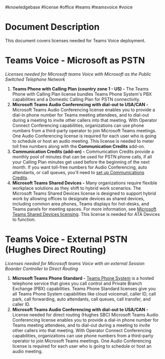 #knowledgebase  #license #office #teams #teamsvoice #voice 

# Document Description
This document covers licenses needed for Teams Voice deployment. 


# Teams Voice - Microsoft as PSTN
_Licenses needed for Microsoft teams Voice with Microsoft as the Public Switched Telephone Network_

1. **Teams Phone with Calling Plan (country zone 1 - US) -** The Teams Phone with Calling Plan license bundles Teams Phone System's PBX capabilities and a Domestic Calling Plan for PSTN connectivity.
2. **Microsoft Teams Audio Conferencing with dial-out to USA/CAN -** Microsoft Teams Audio Conferencing license enables you to provide a dial-in phone number for Teams meeting attendees, and to dial-out during a meeting to invite other callers into that meeting. With Operator Connect Conferencing capabilities, organizations can use phone numbers from a third-party operator to join Microsoft Teams meetings. One Audio Conferencing license is required for each user who is going to schedule or host an audio meeting. This license is needed to meter toll free numbers along with the **Communication Credits** add-on.
4. **Communication Credits (add-on) -** Communication Credits provide a monthly pool of minutes that can be used for PSTN phone calls, if all your Calling Plan minutes get used before the beginning of the next month. If you want toll-free numbers for Audio Conferencing, auto attendants, or call queues, you'll need to [set up Communications Credits](https://learn.microsoft.com/en-us/microsoftteams/set-up-communications-credits-for-your-organization).
5. **Microsoft Teams Shared Devices -** Many organizations require flexible workplace solutions as they shift to hybrid work scenarios. The Microsoft Teams Shared Devices license is designed to support hybrid work by allowing offices to designate devices as shared devices, including common area phones, Teams displays for hot-desks, and Teams panels for meeting spaces. For more information, see [Microsoft Teams Shared Devices licensing](https://learn.microsoft.com/en-us/microsoftteams/teams-add-on-licensing/teams-shared-device-license). This license is needed for ATA Devices to function.

# Teams Voice - External PSTN (Hughes Direct Routing)
_Licenses needed for Microsoft teams Voice with an external Session Boarder Controller to Direct Routing_

1. **Microsoft Teams Phone Standard -** [Teams Phone System](https://learn.microsoft.com/en-us/microsoftteams/what-is-phone-system-in-office-365) is a hosted telephone service that gives you call control and Private Branch Exchange (PBX) capabilities. Teams Phone Standard licenses give you all Teams Phone System capabilities like cloud voicemail, caller ID, call park, call forwarding, auto attendants, call queues, call transfer, and caller ID.
2. **Microsoft Teams Audio Conferencing with dial-out to USA/CAN -** License needed for direct routing (Hughes SBC) Microsoft Teams Audio Conferencing license enables you to provide a dial-in phone number for Teams meeting attendees, and to dial-out during a meeting to invite other callers into that meeting. With Operator Connect Conferencing capabilities, organizations can use phone numbers from a third-party operator to join Microsoft Teams meetings. One Audio Conferencing license is required for each user who is going to schedule or host an audio meeting.

